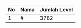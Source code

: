 | No | Nama            | Jumlah Level |
|----|-----------------|--------------|
| 1  | #    |    3782        |
